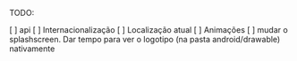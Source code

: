 TODO:

 [ ] api
 [ ] Internacionalização
 [ ] Localização atual
 [ ] Animações
 [ ] mudar o splashscreen. Dar tempo para ver o logotipo (na pasta android/drawable) nativamente
